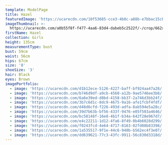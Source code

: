```yaml
---
template: ModelPage
title: Hazel
featuredImage: 'https://ucarecdn.com/10f53685-cce3-4b8c-a88b-e7bbac15cb30/'
imageThumbnail: >-
  https://ucarecdn.com/a0b55f8f-f477-4aa6-83d4-dabeb5c2522f/-/crop/662x954/56,5/-/preview/
firstName: Hazel
collection: Girls
height: 135cm
measurementType: bust
bust: 59cm
waist: 56cm
hips: 67cm
size: '8'
shoeSize: '3'
hair: Black
eyes: Brown
imagePortfolio:
  - image: 'https://ucarecdn.com/d1b12ece-5126-4227-baff-bf924aa47a28/'
  - image: 'https://ucarecdn.com/b746d9df-a9cb-4560-a12b-9ae5746ee3b8/'
  - image: 'https://ucarecdn.com/6a6e39ed-d8bd-4158-bb37-2a746d3bb24f/'
  - image: 'https://ucarecdn.com/3b7c6d1c-8dc9-4675-9a16-afe1fcbf4fdf/'
  - image: 'https://ucarecdn.com/d48d6cfd-f226-493d-adfa-8ab594e5a28c/'
  - image: 'https://ucarecdn.com/39d7b63b-bf56-433f-9476-e05f503a4646/'
  - image: 'https://ucarecdn.com/bc58148f-16e8-4b1f-b34a-642f28e967d7/'
  - image: 'https://ucarecdn.com/e4c22211-1d12-4fa6-8f49-0b4b6028d299/'
  - image: 'https://ucarecdn.com/f0243fcd-4e64-4717-8163-02fd08b83398/'
  - image: 'https://ucarecdn.com/1a535517-9f1e-44c6-940b-b562ec4f3e07/'
  - image: 'https://ucarecdn.com/dd639621-77c3-43fc-9911-56c830d3318d/'
---
```



